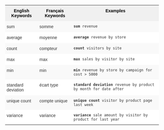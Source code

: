 <style type="text/css">
.tg  {border-collapse:collapse;border-spacing:0;border:none;border-color:#ccc;}
.tg td{font-family:Arial, sans-serif;font-size:14px;padding:10px 5px;border-style:solid;border-width:0px;overflow:hidden;word-break:normal;border-color:#ccc;color:#333;background-color:#fff;}
.tg th{font-family:Arial, sans-serif;font-size:14px;font-weight:normal;padding:10px 5px;border-style:solid;border-width:0px;overflow:hidden;word-break:normal;border-color:#ccc;color:#333;background-color:#f0f0f0;}
.tg .tg-31q5{background-color:#f0f0f0;color:#000;font-weight:bold;vertical-align:top}
.tg .tg-b7b8{background-color:#f9f9f9;vertical-align:top}
.tg .tg-yw4l{vertical-align:top}
</style>
<table class="tg">
  <tr>
    <th class="tg-31q5">English Keywords</th>
    <th class="tg-31q5">Français Keywords</th>
    <th class="tg-31q5">Examples</th>
  </tr>
  <tr>
    <td class="tg-b7b8">sum</td>
    <td class="tg-b7b8">somme</td>
    <td class="tg-b7b8"><code><b>sum</b> revenue</code></td>
  </tr>
  <tr>
    <td class="tg-yw4l">average</td>
    <td class="tg-yw4l">moyenne</td>
    <td class="tg-yw4l"><code><b>average</b> revenue by store</code></td>
  </tr>
  <tr>
    <td class="tg-b7b8">count</td>
    <td class="tg-b7b8">compteur</td>
    <td class="tg-b7b8"><code><b>count</b> visitors by site</code></td>
  </tr>
  <tr>
    <td class="tg-yw4l">max</td>
    <td class="tg-yw4l">max</td>
    <td class="tg-yw4l"><code><b>max</b> sales by visitor by site</code></td>
  </tr>
  <tr>
    <td class="tg-b7b8">min</td>
    <td class="tg-b7b8">min</td>
    <td class="tg-b7b8"><code><b>min</b> revenue by store by campaign for cost &gt; 5000</code></td>
  </tr>
  <tr>
    <td class="tg-yw4l">standard deviation</td>
    <td class="tg-yw4l">écart type</td>
    <td class="tg-yw4l"><code><b>standard deviation</b> revenue by product by month for date after</code></td>
  </tr>
  <tr>
    <td class="tg-b7b8">unique count</td>
    <td class="tg-b7b8">compte unique</td>
    <td class="tg-b7b8"><code><b>unique count</b> visitor by product page last week</code></td>
  </tr>
  <tr>
    <td class="tg-yw4l">variance</td>
    <td class="tg-yw4l">variance</td>
    <td class="tg-yw4l"><code><b>variance</b> sale amount by visitor by product for last year</code></td>
  </tr>
</table>
